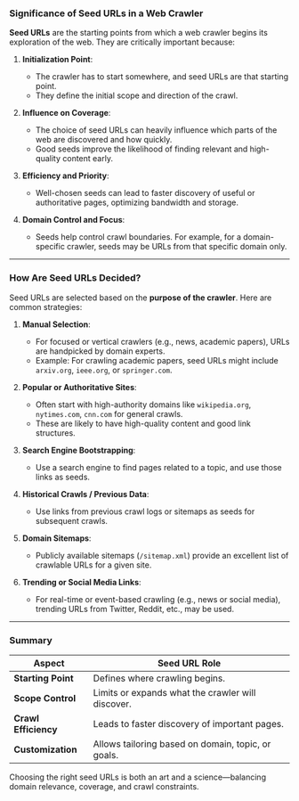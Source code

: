 ### Significance of Seed URLs in a Web Crawler

**Seed URLs** are the starting points from which a web crawler begins its exploration of the web. They are critically important because:

1. **Initialization Point**:
   - The crawler has to start somewhere, and seed URLs are that starting point.
   - They define the initial scope and direction of the crawl.

2. **Influence on Coverage**:
   - The choice of seed URLs can heavily influence which parts of the web are discovered and how quickly.
   - Good seeds improve the likelihood of finding relevant and high-quality content early.

3. **Efficiency and Priority**:
   - Well-chosen seeds can lead to faster discovery of useful or authoritative pages, optimizing bandwidth and storage.

4. **Domain Control and Focus**:
   - Seeds help control crawl boundaries. For example, for a domain-specific crawler, seeds may be URLs from that specific domain only.

---

### How Are Seed URLs Decided?

Seed URLs are selected based on the **purpose of the crawler**. Here are common strategies:

1. **Manual Selection**:
   - For focused or vertical crawlers (e.g., news, academic papers), URLs are handpicked by domain experts.
   - Example: For crawling academic papers, seed URLs might include `arxiv.org`, `ieee.org`, or `springer.com`.

2. **Popular or Authoritative Sites**:
   - Often start with high-authority domains like `wikipedia.org`, `nytimes.com`, `cnn.com` for general crawls.
   - These are likely to have high-quality content and good link structures.

3. **Search Engine Bootstrapping**:
   - Use a search engine to find pages related to a topic, and use those links as seeds.

4. **Historical Crawls / Previous Data**:
   - Use links from previous crawl logs or sitemaps as seeds for subsequent crawls.

5. **Domain Sitemaps**:
   - Publicly available sitemaps (`/sitemap.xml`) provide an excellent list of crawlable URLs for a given site.

6. **Trending or Social Media Links**:
   - For real-time or event-based crawling (e.g., news or social media), trending URLs from Twitter, Reddit, etc., may be used.

---

### Summary

| Aspect               | Seed URL Role |
|----------------------|---------------|
| **Starting Point**   | Defines where crawling begins. |
| **Scope Control**    | Limits or expands what the crawler will discover. |
| **Crawl Efficiency** | Leads to faster discovery of important pages. |
| **Customization**    | Allows tailoring based on domain, topic, or goals. |

Choosing the right seed URLs is both an art and a science—balancing domain relevance, coverage, and crawl constraints.